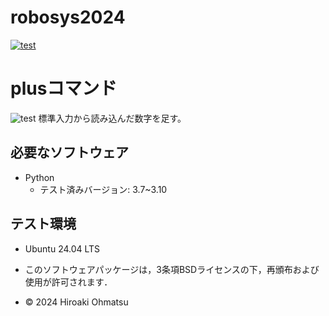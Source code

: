 # robosys2024
[![test](https://github.com/HIRO20040/robosys2024/actions/workflows/test.yml/badge.svg)](https://github.com/HIRO20040/robosys2024/actions/workflows/test.yml)


# plusコマンド
![test](https://github.com/HIRO20040/robosys2024/actions/workflows/test.yml/badge.svg)
標準入力から読み込んだ数字を足す。


## 必要なソフトウェア
- Python
  - テスト済みバージョン: 3.7~3.10

## テスト環境
- Ubuntu 24.04 LTS













- このソフトウェアパッケージは，3条項BSDライセンスの下，再頒布および使用が許可されます．
- © 2024 Hiroaki Ohmatsu

